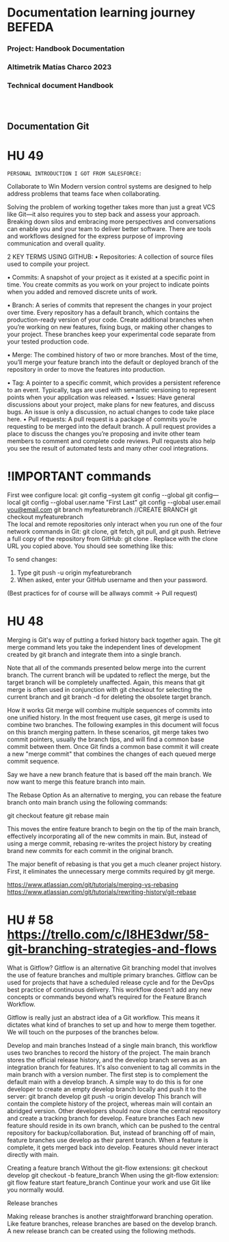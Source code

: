 # Documentation learning journey BEFEDA
### Project: Handbook Documentation 
### Altimetrik Matías Charco 2023

### Technical document Handbook
​​
#

## Documentation Git

# HU 49

	PERSONAL INTRODUCTION I GOT FROM SALESFORCE:
Collaborate to Win
Modern version control systems are designed to help address problems that teams face when collaborating.

Solving the problem of working together takes more than just a great VCS like Git—it also requires you to step back and assess your approach. Breaking down silos and embracing more perspectives and conversations can enable you and your team to deliver better software. There are tools and workflows designed for the express purpose of improving communication and overall quality.



2	KEY TERMS USING GITHUB: 
•	Repositories: A collection of source files used to compile your project.

•	Commits: A snapshot of your project as it existed at a specific point in time. You create commits as you work on your project to indicate points when you added and removed discrete units of work.

•	Branch: A series of commits that represent the changes in your project over time. Every repository has a default branch, which contains the production-ready version of your code. Create additional branches when you’re working on new features, fixing bugs, or making other changes to your project. These branches keep your experimental code separate from your tested production code.

•	Merge: The combined history of two or more branches. Most of the time, you’ll merge your feature branch into the default or deployed branch of the repository in order to move the features into production.

•	Tag: A pointer to a specific commit, which provides a persistent reference to an event. Typically, tags are used with semantic versioning to represent points when your application was released.
•	Issues:  Have general discussions about your project, make plans for new features, and discuss bugs. An issue is only a discussion, no actual changes to code take place here.
•	Pull requests:  A pull request is a package of commits you’re requesting to be merged into the default branch. A pull request provides a place to discuss the changes you’re proposing and invite other team members to comment and complete code reviews. Pull requests also help you see the result of automated tests and many other cool integrations.

# !IMPORTANT commands

First wee configure local: 
git config –system
git config --global
git config—local
git config --global user.name "First Last"
git config --global user.email you@email.com
git branch myfeaturebranch //CREATE BRANCH
git checkout myfeaturebranch  
The local and remote repositories only interact when you run one of the four network commands in Git: git clone, git fetch, git pull, and git push.
Retrieve a full copy of the repository from GitHub: git clone <CLONE-URL>. Replace <CLONE-URL>with the clone URL you copied above. You should see something like this:

To send changes:
1.	Type git push -u origin myfeaturebranch
2.	When asked, enter your GitHub username and then your password.

(Best practices for of course will be allways commit -> Pull request)


# HU 48
Merging is Git's way of putting a forked history back together again. The git merge command lets you take the independent lines of development created by git branch and integrate them into a single branch.

Note that all of the commands presented below merge into the current branch. The current branch will be updated to reflect the merge, but the target branch will be completely unaffected. Again, this means that git merge is often used in conjunction with git checkout for selecting the current branch and git branch -d for deleting the obsolete target branch.

How it works
Git merge will combine multiple sequences of commits into one unified history. In the most frequent use cases, git merge is used to combine two branches. The following examples in this document will focus on this branch merging pattern. In these scenarios, git merge takes two commit pointers, usually the branch tips, and will find a common base commit between them. Once Git finds a common base commit it will create a new "merge commit" that combines the changes of each queued merge commit sequence.

Say we have a new branch feature that is based off the main branch. We now want to merge this feature branch into main.


The Rebase Option
As an alternative to merging, you can rebase the feature branch onto main branch using the following commands:

git checkout feature
git rebase main


This moves the entire feature branch to begin on the tip of the main branch, effectively incorporating all of the new commits in main. But, instead of using a merge commit, rebasing re-writes the project history by creating brand new commits for each commit in the original branch.


The major benefit of rebasing is that you get a much cleaner project history. First, it eliminates the unnecessary merge commits required by git merge.

https://www.atlassian.com/git/tutorials/merging-vs-rebasing
https://www.atlassian.com/git/tutorials/rewriting-history/git-rebase



# HU # 58 https://trello.com/c/I8HE3dwr/58-git-branching-strategies-and-flows

What is Gitflow?
Gitflow is an alternative Git branching model that involves the use of feature branches and multiple primary branches.
Gitflow can be used for projects that have a scheduled release cycle and for the DevOps best practice of continuous delivery. This workflow doesn’t add any new concepts or commands beyond what’s required for the Feature Branch Workflow.

Gitflow is really just an abstract idea of a Git workflow. This means it dictates what kind of branches to set up and how to merge them together. We will touch on the purposes of the branches below.

Develop and main branches
Instead of a single main branch, this workflow uses two branches to record the history of the project. The main branch stores the official release history, and the develop branch serves as an integration branch for features. It's also convenient to tag all commits in the main branch with a version number.
The first step is to complement the default main with a develop branch. A simple way to do this is for one developer to create an empty develop branch locally and push it to the server:
git branch develop
git push -u origin develop
This branch will contain the complete history of the project, whereas main will contain an abridged version. Other developers should now clone the central repository and create a tracking branch for develop.
Feature branches
Each new feature should reside in its own branch, which can be pushed to the central repository for backup/collaboration. But, instead of branching off of main, feature branches use develop as their parent branch. When a feature is complete, it gets merged back into develop. Features should never interact directly with main.


Creating a feature branch
Without the git-flow extensions:
git checkout develop
git checkout -b feature_branch
When using the git-flow extension:
git flow feature start feature_branch
Continue your work and use Git like you normally would.

Release branches


Making release branches is another straightforward branching operation. Like feature branches, release branches are based on the develop branch. A new release branch can be created using the following methods.

